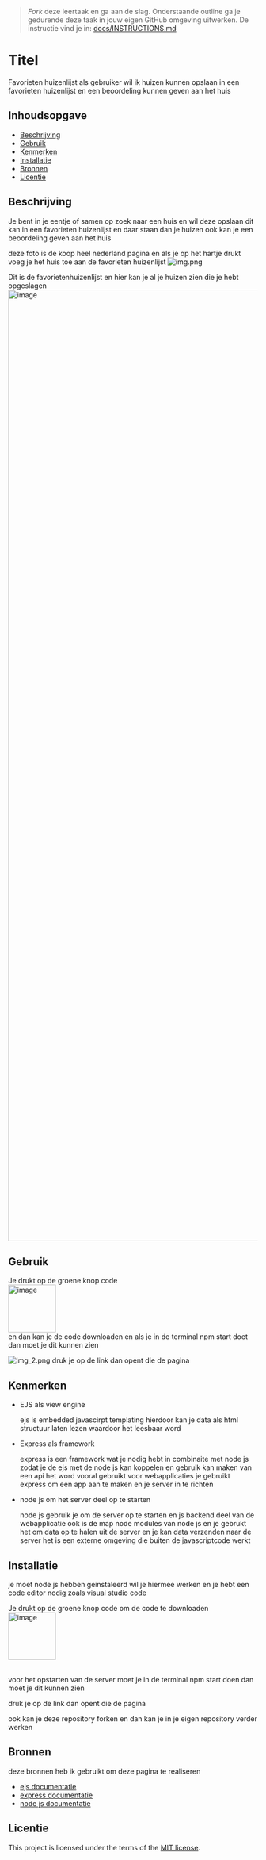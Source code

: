 > _Fork_ deze leertaak en ga aan de slag. Onderstaande outline ga je gedurende deze taak in jouw eigen GitHub omgeving uitwerken. De instructie vind je in: [docs/INSTRUCTIONS.md](docs/INSTRUCTIONS.md)

# Titel
<!-- Geef je project een titel en schrijf in één zin wat het is -->
Favorieten huizenlijst als gebruiker wil ik huizen kunnen
opslaan in een favorieten huizenlijst en een beoordeling kunnen geven aan het huis 
## Inhoudsopgave

  * [Beschrijving](#beschrijving)
  * [Gebruik](#gebruik)
  * [Kenmerken](#kenmerken)
  * [Installatie](#installatie)
  * [Bronnen](#bronnen)
  * [Licentie](#licentie)

## Beschrijving
<!-- In de Beschrijving staat kort beschreven wat voor project het is en wat je hebt gemaakt -->
<!-- Voeg een mooie poster visual toe 📸 -->
<!-- Voeg een link toe naar Github Pages 🌐-->
Je bent in je eentje of samen op zoek naar een huis en wil deze opslaan dit kan in een favorieten huizenlijst en daar 
staan dan je huizen ook kan je een beoordeling geven aan het huis

deze foto is de koop heel nederland pagina en als je op het hartje drukt voeg je het huis toe aan de favorieten huizenlijst
![img.png](img.png)

Dit is de favorietenhuizenlijst en hier kan je al je huizen zien die je hebt opgeslagen
<img width="1919" alt="image" src="https://github.com/yujing-student/server-side-rendering-server-side-website/assets/100352887/78be9604-ca43-41fe-8132-aea059bc0faf">


## Gebruik
<!--Bij Gebruik staat hoe je project er uit ziet, hoe het werkt en wat je er mee kan. -->

Je drukt op de groene knop code 
<br>
<img width="96" alt="image" src="https://github.com/yujing-student/server-side-rendering-server-side-website/assets/100352887/bfaa70ca-e5f4-4537-9bbf-aa5c6e43d4b6">
<br>
en dan kan je de code downloaden en als je 
in de terminal npm start doet dan moet je dit kunnen zien

![img_2.png](img_2.png)
druk je op de link dan opent die de pagina
## Kenmerken
<!-- Bij Kenmerken staat welke technieken zijn gebruikt en hoe. Wat is de HTML structuur? Wat zijn de belangrijkste dingen in CSS? Wat is er met Javascript gedaan en hoe? Misschien heb je een framwork of library gebruikt? -->
<ul>
<li>EJS als view engine</li>
 <p>ejs is embedded javascirpt templating hierdoor kan je data als html structuur laten lezen waardoor het leesbaar word </p>
<li>Express als framework</li>
 <p>express is een framework wat je nodig hebt in combinaite met node js zodat je de ejs met de node js kan koppelen en gebruik kan maken van een api het word vooral gebruikt voor webapplicaties je gebruikt express om een app aan te maken en je server in te richten
 
 </p>
<li>node js om het server deel op te starten</li>
<p>node js gebruik je om de server op te starten en js backend deel van de webapplicatie ook is de map node modules van node js en je gebrukt het om data op te halen uit de server en je kan data verzenden naar de server het is een externe omgeving die buiten de javascriptcode werkt  </p>
</ul>

## Installatie
<!-- Bij Instalatie staat hoe een andere developer aan jouw repo kan werken -->
je moet node js hebben geinstaleerd wil je hiermee werken en je hebt een code editor nodig zoals visual studio code


Je drukt op de groene knop code om de code te downloaden
<img width="96" alt="image" src="https://github.com/yujing-student/server-side-rendering-server-side-website/assets/100352887/bfaa70ca-e5f4-4537-9bbf-aa5c6e43d4b6">

<br>
voor het opstarten van de server moet je 
in de terminal npm start doen dan moet je dit kunnen zien

druk je op de link dan opent die de pagina

ook kan je deze repository forken en dan kan je in je eigen repository verder werken 

## Bronnen
<p>deze bronnen heb ik gebruikt om deze pagina te realiseren</p>
<ul>
<li><a href="https://ejs.co/">ejs documentatie</a></li>
<li><a href="https://expressjs.com/">express documentatie</a></li>
<li><a href="https://nodejs.org/docs/latest/api/">node js documentatie</a></li>
</ul>

## Licentie

This project is licensed under the terms of the [MIT license](./LICENSE).
